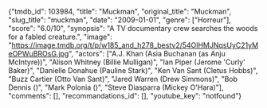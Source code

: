 {"tmdb_id": 103984, "title": "Muckman", "original_title": "Muckman", "slug_title": "muckman", "date": "2009-01-01", "genre": ["Horreur"], "score": "6.0/10", "synopsis": "A TV documentary crew searches the woods for a fabled creature.", "image": "https://image.tmdb.org/t/p/w185_and_h278_bestv2/54OlHMJNqsUyC21yMeOPWuBROsG.jpg", "actors": ["A.J. Khan (Asia Buchanan (as Anju McIntyre))", "Alison Whitney (Billie Mulligan)", "Ian Piper (Jerome 'Curly' Baker)", "Danielle Donahue (Pauline Stark)", "Ken Van Sant (Cletus Hobbs)", "Buzz Cartier (Otto Van Sant)", "Jared Warren (Drew Simmons)", "Bob Dennis ()", "Mark Polonia ()", "Steve Diasparra (Mickey O'Hara)"], "comments": [], "recommandations_id": [], "youtube_key": "notfound"}
